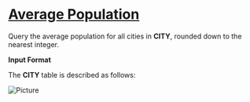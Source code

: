 # [Average Population](https://www.hackerrank.com/challenges/average-population/problem)

Query the average population for all cities in <strong>CITY</strong>, rounded down to the nearest integer.

<strong>Input Format</strong>

The <strong>CITY</strong> table is described as follows: 

![Picture](https://s3.amazonaws.com/hr-challenge-images/8137/1449729804-f21d187d0f-CITY.jpg)

